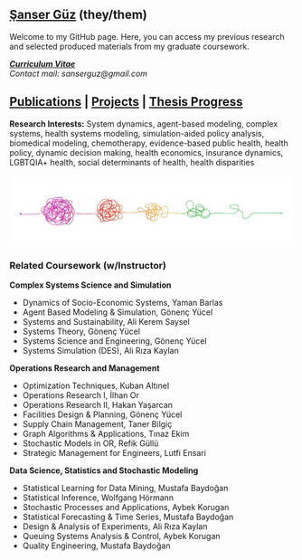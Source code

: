 ## [Şanser Güz](https://sanserguz.github.io/main/) (they/them)

Welcome to my GitHub page. Here, you can access my previous research and selected produced materials from my graduate coursework.

_**[Curriculum Vitae](GUZ_resCV.pdf)**_ <br>
_Contact mail: sanserguz@gmail.com_

##  [Publications](https://sanserguz.github.io/publications/)  |  [Projects](https://sanserguz.github.io/projects/)  |  [Thesis Progress](https://sanserguz.github.io/thesis/) 

**Research Interests:** System dynamics, agent-based modeling, complex systems, health systems modeling, simulation-aided policy analysis, biomedical modeling, chemotherapy, evidence-based public health, health policy, dynamic decision making, health economics, insurance dynamics, LGBTQIA+ health, social determinants of health, health disparities

![Image](complex.jpg)

### Related Coursework (w/Instructor)
**Complex Systems Science and Simulation**
- Dynamics of Socio-Economic Systems, Yaman Barlas
- Agent Based Modeling & Simulation, Gönenç Yücel
- Systems and Sustainability, Ali Kerem Saysel	
- Systems Theory, Gönenç Yücel
- Systems Science and Engineering, Gönenç Yücel
- Systems Simulation (DES), Ali Rıza Kaylan

**Operations Research and Management**
- Optimization Techniques, Kuban Altınel 	
- Operations Research I, İlhan Or 
- Operations Research II, Hakan Yaşarcan 	
- Facilities Design & Planning, Gönenç Yücel
- Supply Chain Management, Taner Bilgiç 
- Graph Algorithms & Applications, Tınaz Ekim
- Stochastic Models in OR, Refik Güllü
- Strategic Management for Engineers, Lutfi Ensari

**Data Science, Statistics and Stochastic Modeling**
- Statistical Learning for Data Mining, Mustafa Baydoğan	
- Statistical Inference, Wolfgang Hörmann
- Stochastic Processes and Applications, Aybek Korugan
- Statistical Forecasting & Time Series, Mustafa Baydoğan
- Design & Analysis of Experiments, Ali Rıza Kaylan
- Queuing Systems Analysis & Control, Aybek Korugan	
- Quality Engineering, Mustafa Baydoğan	
